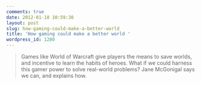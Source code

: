 ```yaml
---
comments: true
date: 2012-01-18 10:59:38
layout: post
slug: how-gaming-could-make-a-better-world
title: 'How gaming could make a better world '
wordpress_id: 1280
---
```


> Games like World of Warcraft give players the means to save worlds, and incentive to learn the habits of heroes. What if we could harness this gamer power to solve real-world problems? Jane McGonigal says we can, and explains how.

<object width="480" height="385"><param name="movie" value="http://www.youtube.com/v/jJECepNeCJ0&amp;hl=en_US&amp;fs=1"></param><param name="allowFullScreen" value="true"></param><param name="allowscriptaccess" value="always"></param><embed src="http://www.youtube.com/v/jJECepNeCJ0&amp;hl=en_US&amp;fs=1" type="application/x-shockwave-flash" allowscriptaccess="always" allowfullscreen="true" width="480" height="385"></embed></object>

